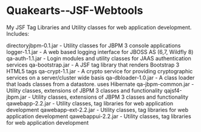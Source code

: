 # Quakearts--JSF-Webtools
My JSF Tag Libraries and Utility classes for web application development.
Includes:

directoryjbpm-0.1.jar - Utility classes for JBPM 3 console applications
logger-1.1.jar - A web based logging interface for JBOSS AS (6,7, Wildfly 8)
qa-auth-1.1.jar - Login modules and utility classes for JAAS authentication services
qa-bootstrap.jar - A JSF tag library that renders Bootstrap 3 HTML5 tags
qa-crypt-1.1.jar - A crypto service for providing cryptographic services on a server/cluster wide basis 
qa-dbloader-1.0.jar - A class loader that loads classes from a datastore. uses Hibernate
qa-jbpm-common.jar - Utility classes, extensions of JBPM 3 classes and functionality
qajsf4-jbpm.jar - Utility classes, extensions of JBPM 3 classes and functionality
qawebapp-2.2.jar - Utility classes, tag libraries for web application development
qawebapp-ext-2.2.jar - Utility classes, tag libraries for web application development
qawebappui-2.2.jar - Utility classes, tag libraries for web application development
